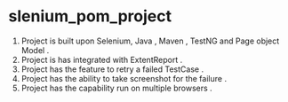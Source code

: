 # slenium_pom_project

1. Project is built upon Selenium, Java , Maven , TestNG and Page object Model .
2. Project is has integrated with ExtentReport . 
3. Project has the feature to retry a failed TestCase .
4. Project has the ability to take screenshot for the failure .
5. Project has the capability run on multiple browsers . 
   
